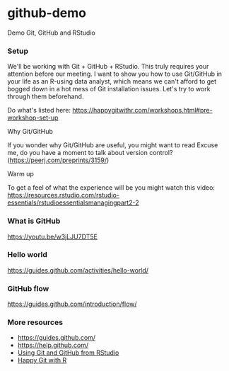 # github-demo

Demo Git, GitHub and RStudio

### Setup

We'll be working with Git + GitHub + RStudio. This truly requires your attention before our meeting. I want to show you how to use Git/GitHub in your life as an R-using data analyst, which means we can't afford to get bogged down in a hot mess of Git installation issues. Let's try to work through them beforehand.

Do what's listed here: https://happygitwithr.com/workshops.html#pre-workshop-set-up 

Why Git/GitHub

If you wonder why Git/GitHub are useful, you might want to read Excuse me, do you have a moment to talk about version control?  (https://peerj.com/preprints/3159/)

Warm up

To get a feel of what the experience will be you might watch this video: https://resources.rstudio.com/rstudio-essentials/rstudioessentialsmanagingpart2-2  

### What is GitHub

https://youtu.be/w3jLJU7DT5E

### Hello world

https://guides.github.com/activities/hello-world/

### GitHub flow

https://guides.github.com/introduction/flow/

### More resources
* https://guides.github.com/
* https://help.github.com/
* [Using Git and GitHub from RStudio](https://resources.rstudio.com/rstudio-essentials/rstudioessentialsmanagingpart2-2)
* [Happy Git with R](https://happygitwithr.com/)
